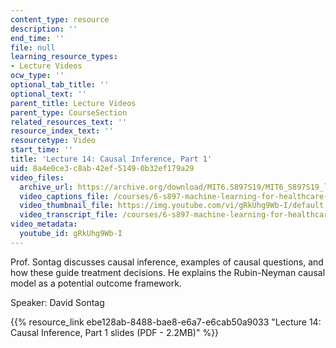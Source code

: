 ```yaml
---
content_type: resource
description: ''
end_time: ''
file: null
learning_resource_types:
- Lecture Videos
ocw_type: ''
optional_tab_title: ''
optional_text: ''
parent_title: Lecture Videos
parent_type: CourseSection
related_resources_text: ''
resource_index_text: ''
resourcetype: Video
start_time: ''
title: 'Lecture 14: Causal Inference, Part 1'
uid: 8a4e0ce3-c8ab-42ef-5149-0b32ef179a29
video_files:
  archive_url: https://archive.org/download/MIT6.S897S19/MIT6_S897S19_lec14_300k.mp4
  video_captions_file: /courses/6-s897-machine-learning-for-healthcare-spring-2019/bb999fb3c0be5be89de282cd7735704c_gRkUhg9Wb-I.vtt
  video_thumbnail_file: https://img.youtube.com/vi/gRkUhg9Wb-I/default.jpg
  video_transcript_file: /courses/6-s897-machine-learning-for-healthcare-spring-2019/a1643daf9f066a55dc4fe9912a243278_gRkUhg9Wb-I.pdf
video_metadata:
  youtube_id: gRkUhg9Wb-I
---
```


Prof. Sontag discusses causal inference, examples of causal questions, and how these guide treatment decisions. He explains the Rubin-Neyman causal model as a potential outcome framework.

Speaker: David Sontag

{{% resource_link ebe128ab-8488-bae8-e6a7-e6cab50a9033 "Lecture 14: Causal Inference, Part 1 slides (PDF - 2.2MB)" %}}



